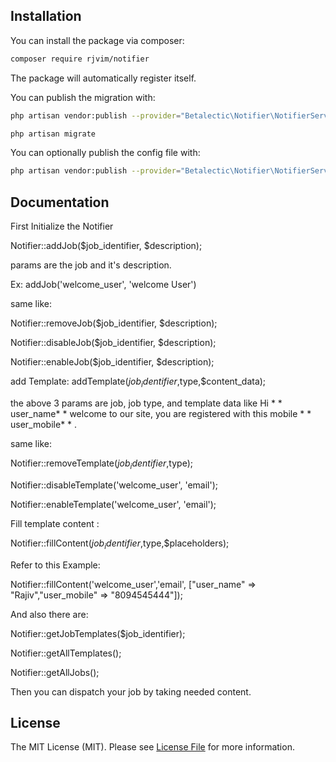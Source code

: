 ## Installation

You can install the package via composer:

``` bash
composer require rjvim/notifier
```

The package will automatically register itself.

You can publish the migration with:
```bash
php artisan vendor:publish --provider="Betalectic\Notifier\NotifierServiceProvider" --tag="migrations"
```

```bash
php artisan migrate
```

You can optionally publish the config file with:
```bash
php artisan vendor:publish --provider="Betalectic\Notifier\NotifierServiceProvider" --tag="config"
```

## Documentation

First Initialize the Notifier

Notifier::addJob($job_identifier, $description);

params are the job and it's description.

Ex: addJob('welcome_user', 'welcome User')


same like:

Notifier::removeJob($job_identifier, $description);

Notifier::disableJob($job_identifier, $description);

Notifier::enableJob($job_identifier, $description);


add Template: addTemplate($job_identifier,$type,$content_data);

the above 3 params are job, job type, and template data like Hi * * user_name* * welcome to our site, you are registered with this mobile * * user_mobile* * .

same like:

Notifier::removeTemplate($job_identifier,$type);

Notifier::disableTemplate('welcome_user', 'email');

Notifier::enableTemplate('welcome_user', 'email');

Fill template content :

Notifier::fillContent($job_identifier,$type,$placeholders);

Refer to this Example:

Notifier::fillContent('welcome_user','email', ["user_name" => "Rajiv","user_mobile" => "8094545444"]);

And also there are:

Notifier::getJobTemplates($job_identifier);

Notifier::getAllTemplates();

Notifier::getAllJobs();


Then you can dispatch your job by taking needed content.


## License

The MIT License (MIT). Please see [License File](LICENSE.md) for more information.
